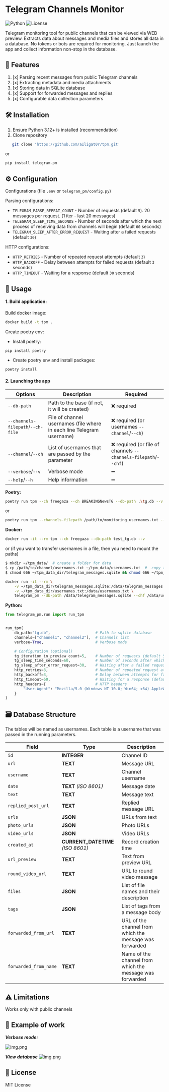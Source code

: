 # Telegram Channels Monitor

![Python](https://img.shields.io/badge/python-3.12%2B-blue)
![License](https://img.shields.io/badge/license-MIT-green)

Telegram monitoring tool for public channels that can be viewed via WEB preview. Extracts data about messages and media files and stores all data in a database. No tokens or bots are required for monitoring. Just launch the app and collect information non-stop in the database.

## 🌟 Features
1. [x] Parsing recent messages from public Telegram channels
2. [x] Extracting metadata and media attachments
3. [x] Storing data in SQLite database
4. [x] Support for forwarded messages and replies
5. [x] Configurable data collection parameters


## 🛠 Installation
1. Ensure Python 3.12+ is installed (recommendation)
2. Clone repository
```bash
   git clone 'https://github.com/aIligat0r/tpm.git'
```
or
```bash
pip install telegram-pm
```

## ⚙️ Configuration
Configurations (file `.env` or `telegram_pm/config.py`)

Parsing configurations:
* `TELEGRAM_PARSE_REPEAT_COUNT` - Number of requests (default `5`). 20 messages per request. (1 iter - last 20 messages)
* `TELEGRAM_SLEEP_TIME_SECONDS` - Number of seconds after which the next process of receiving data from channels will begin (default `60` seconds)
* `TELEGRAM_SLEEP_AFTER_ERROR_REQUEST` - Waiting after a failed requests (default `30`)

HTTP configurations:
* `HTTP_RETRIES` - Number of repeated request attempts (default `3`)
* `HTTP_BACKOFF` - Delay between attempts for failed requests (default `3` seconds)
* `HTTP_TIMEOUT` - Waiting for a response (default `30` seconds)

## 🚀 Usage

#### 1. Build application:

Build docker image:
```bash
docker build -t tpm .
```
Create poetry env:
* Install poetry:
```bash
pip install poetry
```
* Create poetry env and install packages:
```bash
poetry install
```

#### 2. Launching the app

| Options                           | Description                                                           | Required                                                       |
|-----------------------------------|-----------------------------------------------------------------------|----------------------------------------------------------------|
| `--db-path`                       | Path to the base (if not, it will be created)                         | ❌ required                                                     |
| `--channels-filepath`/`--ch-file` | File of channel usernames (file where in each line Telegram username) | ❌ required (or usernames `--channel`/`--ch`)                   |
| `--channel`/`--ch`                | List of usernames that are passed by the parameter                    | ❌ required (or file of channels `--channels-filepath`/`--chf`) |
| `--verbose`/`--v`                 | Verbose mode                                                          | ➖                                                              |
| `--help`/`--h`                    | Help information                                                      | ➖                                                              |

**Poetry:**
```bash
poetry run tpm --ch freegaza --ch BREAKINGNewsTG --db-path .\tg.db --v
```
or
```bash
poetry run tpm --channels-filepath /path/to/monitoring_usernames.txt --db-path .\tg.db
```
**Docker:**
```bash
docker run -it --rm tpm --ch freegaza --db-path test_tg.db --v
```
or (if you want to transfer usernames in a file, then you need to mount the paths)
```bash
$ mkdir ~/tpm_data/  # create a folder for data
$ cp /path/to/channel/usernames.txt ~/tpm_data/usernames.txt  #  copy the file with the user names to the previously created folder
$ chmod 666 ~/tpm_data_dir/telegram_messages.sqlite && chmod 666 ~/tpm_data_dir/usernames.txt  # grant access to use this folder from the container
```
```bash
docker run -it --rm \
    -v ~/tpm_data_dir/telegram_messages.sqlite:/data/telegram_messages.sqlite \
    -v ~/tpm_data_dir/usernames.txt:/data/usernames.txt \
    telegram_pm --db-path /data/telegram_messages.sqlite --chf /data/usernames.txt
```
**Python:**
```python
from telegram_pm.run import run_tpm


run_tpm(
    db_path="tg.db",                    # Path to sqlite database
    channels=["channel1", "channel2"],  # Channels list
    verbose=True,                       # Verbose mode

    # Configuration (optional)
    tg_iteration_in_preview_count=5,    # Number of requests (default 5). 20 messages per request. (1 iter - last 20 messages)
    tg_sleep_time_seconds=60,           # Number of seconds after which the next process of receiving data from channels will begin (default 60 seconds)
    tg_sleep_after_error_request=30,    # Waiting after a failed requests (default 30)
    http_retries=3,                     # Number of repeated request attempts (default 3)
    http_backoff=3,                     # Delay between attempts for failed requests (default 3 seconds)
    http_timeout=60,                    # Waiting for a response (default 30 seconds)
    http_headers={                      # HTTP headers
        "User-Agent": "Mozilla/5.0 (Windows NT 10.0; Win64; x64) AppleWebKit/537.36 (KHTML, like Gecko) Chrome/135.0.0.0 Safari/537.36"
    }
)
```

## 🗃️ Database Structure

The tables will be named as usernames. Each table is a username that was passed in the running parameters.

| Field                 | Type                              | Description                                              |
|-----------------------|-----------------------------------|----------------------------------------------------------|
| `id`                  | **INTEGER**                       | Channel ID                                               |
| `url`                 | **TEXT**                          | Message URL                                              |
| `username`            | **TEXT**                          | Channel username                                         |
| `date`                | **TEXT** _(ISO 8601)_             | Message date                                             |
| `text`                | **TEXT**                          | Message text                                             |
| `replied_post_url`    | **TEXT**                          | Replied message URL                                      |
| `urls`                | **JSON**                          | URLs from text                                           |
| `photo_urls`          | **JSON**                          | Photo URLs                                               |
| `video_urls`          | **JSON**                          | Video URLs                                               |
| `created_at`          | **CURRENT_DATETIME** _(ISO 8601)_ | Record creation time                                     |
| `url_preview`         | **TEXT**                          | Text from preview URL                                    |
| `round_video_url`     | **TEXT**                          | URL to round video message                               |
| `files`               | **JSON**                          | List of file names and their description                 |
| `tags`                | **JSON**                          | List of tags from a message body                         |
| `forwarded_from_url`  | **TEXT**                          | URL of the channel from which the message was forwarded  |
| `forwarded_from_name` | **TEXT**                          | Name of the channel from which the message was forwarded |


## ⚠️ Limitations
Works only with public channels

## 🧮 Example of work
**_Verbose mode:_**

![img.png](img_verbose_sample.png)

**_View database_**
![img.png](img_view_tables.png)

## 📜 License
MIT License
